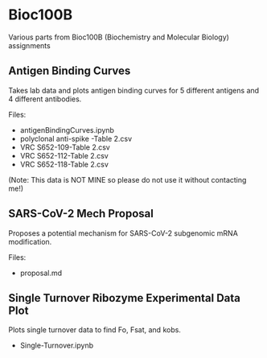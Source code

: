 # Bioc100B
Various parts from Bioc100B (Biochemistry and Molecular Biology) assignments
## Antigen Binding Curves
Takes lab data and plots antigen binding curves for 5 different antigens and 4 different antibodies.

Files:
- antigenBindingCurves.ipynb
- polyclonal anti-spike -Table 2.csv
- VRC S652-109-Table 2.csv
- VRC S652-112-Table 2.csv
- VRC S652-118-Table 2.csv

(Note: This data is NOT MINE so please do not use it without contacting me!)
## SARS-CoV-2 Mech Proposal
Proposes a potential mechanism for SARS-CoV-2 subgenomic mRNA modification.

Files: 
- proposal.md

## Single Turnover Ribozyme Experimental Data Plot
Plots single turnover data to find Fo, Fsat, and kobs.
- Single-Turnover.ipynb
